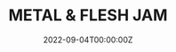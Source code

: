 ---
layout: jam
title: METAL & FLESH JAM
date: 2022-09-04T00:00:00Z
images:
  - img/domino4/banner.png
description: Metal & Flesh Jam. Sep 4 - Oct 9, 2022
games:
  - itch: greaser
    title: Greaser
    credit: betty rizzo
    description: a journey dripping in oil

  - itch: nekkid-robot
    title: nekkid robot
    credit: ydobon
    description: >
      somebody asked for it. You know who you are.
      even clunkier than the original
      create your own sexy robot/cyborg 

  - itch: gutless
    title: GUTLESS
    credit:
      - HAGFISH CONSORTIUM
      - SENSORY LEAKAGE
    description: hadopelagic false light / pain is a language that you speak well enough

  - itch: ttogatep
    title: That Time our Girlfriend ate the Entire Polycule!
    credit: Zelda Znoms

  - itch: domino-club
    title: Domino Club
    credit: the wanker

  - itch: under-the-crimson-moon
    title: Under the Crimson Moon
    credit: Haruhi Suzumiya
    description: Tonight you sneak out to see the crimson moon

  - itch: this-machine-destroys-every-yoda
    title: This Machine Destroys EVERY YODA
    credit: a lonely german from prague
    description: Now you'll see our Muffin Monster (tm) at work!

  - itch: cold-sweat
    title: cold sweat
    credit: ANGEL_MISER
    description: remember what we're here for?

  - itch: greasemnk
    title: greasemnk
    credit: heaven's guard
    description: death and erosion in old houses. hidden machine faces

  - itch: laaor
    title: Looking after an orbiting rock
    credit: harper s.a.m.
    description: A solo journaling roleplaying game about an entity taking care of the inhabitants of an orbiting rock.

  - itch: partition
    title: PARTITION
    credit: Fullmetal Pragmatist
    description: memory and sensation

  - itch: deep
    title: THEDEEP
    credit: Pass The Detritus
    description: a journey below and above

  - itch: elegy
    title: elegy unhumun
    credit: edel
    description: recorded here are the last remnants of her consciousness before deletion

  - itch: the-ouroborous-incident
    title: The Ouroborous Incident
    credit: Deth Rod
    description: Uncover the dark dealings of the Turing Corporation and their mysterious RAVENOUS project.

  - itch: victim-doll
    title: Victim Doll
    credit: Imitation Meat
    description: a visual novel about a doll who suffers. everything painful is (al)right

  - itch: bath
    title: bath
    credit: jerking it

  - itch: 5-min-machine
    title: 5-min-machine
    credit: grobyc
    description: A micro solo journaling rpg about being a machine that does things and writes logs

  - itch: ash-from-silent-smoke
    title: Ash From Silent Smoke
    credit: The Institute For Fiscal Responsibility In Life And Death Sciences
    description: visit the city and see the smoke

  - itch: blood-moon
    title: BLOOD MOON
    credit: gary davies
    description: go on a walk through the snow and meet god maybe

  - itch: erostasis
    title: EROSTASIS
    credit: SYSTEM SLUT SOFTWARE
    description: an elevated meet n fuck 

  - itch: betwixt-pterosaur-wings
    title: Betwixt Pterosaur Wings
    credit: trout 1871
    description: This is no romance- this is a story of mere desire.

  - itch: this-machine
    title: This machine
    credit: a friend I haven't seen in awhile

  - itch: kiss-me-in-the-shadows-of-every-spark
    title: kiss me in the shadows of every spark
    credit: NERO
    description: loving you is a loaded gun

  - itch: cavity-girl-fucks
    title: cavity girl FUCKS
    credit: Not Jinx Dominique

  - itch: perverseoverride
    title: perverseoverride
    credit: .wanda ballard.
    description: >
      Do... you like when you get to touch me, for things like that?

      (My insides became stranger, scarier, more capacious with each new thing I found I could handle.)

      Um... haha. It’s interesting, mainly. 

  - itch: dyar-beach
    title: Dyar Beach
    credit:
      - MULTIPLICATION BITCH
      - Ogilvy
    description: an account of the disaster at Dyar Beach

  - itch: body-of-work
    title: Body of Work
    credit: Jade Exitwound
    description: On a grey and blustery day, a new exhibit comes to the Santa Bongo Museum of Art.

  - itch: helga-strikes-back
    title: Helga Strikes Back!
    credit: HelgaLuver420
    description: It is up to HELGA to stop SAMANTHA from uploading a dangerously barefoot GAME.

  - itch: twelve-cannettes
    title: TWELVE CANNETTES
    credit: BORROWED BODIES
    description: THESE CANNETTES ARE NOT FOR INDIVIDUAL RESALE

  - itch: reuse-recycle-compost
    title: reuse, recycle, compost
    credit: DAiSy SmiLeS
    description: You're a billionaire philanthropist & it's a great day to inspect the company you are sponsoring :)

  - itch: community-management
    title: community management
    credit: Samantha
---